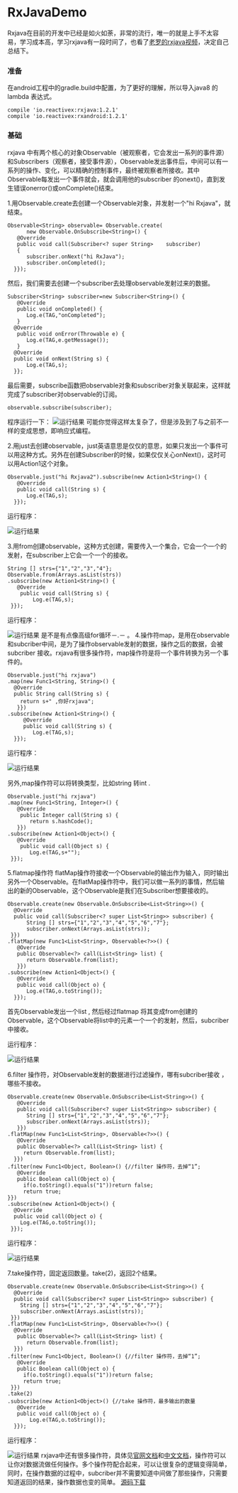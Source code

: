 # RxJavaDemo
Rxjava在目前的开发中已经是如火如荼，非常的流行，唯一的就是上手不太容易，学习成本高，学习rxjava有一段时间了，也看了[老罗的rxjava视频](http://www.apkbus.com/forum.php?mod=viewthread&tid=257703&extra=page%3D1%26filter%3Dauthor%26orderby%3Ddateline&_dsign=43e9b95f)，决定自己总结下。  
### 准备
在android工程中的gradle.build中配置，为了更好的理解，所以导入java8 的lambda 表达式。

 ```
compile 'io.reactivex:rxjava:1.2.1'
compile 'io.reactivex:rxandroid:1.2.1'
```
### 基础
 rxjava 中有两个核心的对象Observable（被观察者，它会发出一系列的事件源）和Subscribers（观察者，接受事件源），Observable发出事件后，中间可以有一系列的操作、变化，可以精确的控制事件，最终被观察者所接收。其中Observable每发出一个事件就会，就会调用他的subscriber 的onext()，直到发生错误onerror()或onComplete()结束。

1.用Observable.create去创建一个Observable对象，并发射一个"hi Rxjava"，就结束。

```
Observable<String> observable= Observable.create(
      new Observable.OnSubscribe<String>() {    
   @Override   
   public void call(Subscriber<? super String>    subscriber)
   {  
      subscriber.onNext("hi RxJava");           
      subscriber.onCompleted();   
  }});
```
然后，我们需要去创建一个subscriber去处理observable发射过来的数据。

```
Subscriber<String> subscriber=new Subscriber<String>() {
   @Override  
   public void onCompleted() {     
      Log.e(TAG,"onCompleted"); 
   }   
  @Override  
   public void onError(Throwable e) {                    
      Log.e(TAG,e.getMessage());   
   }    
  @Override
  public void onNext(String s) {     
      Log.e(TAG,s);   
  }};
```
最后需要，subscribe函数把observable对象和subscriber对象关联起来，这样就完成了subscriber对observable的订阅。

```
observable.subscribe(subscriber);
```
程序运行一下：
![运行结果](http://upload-images.jianshu.io/upload_images/2279594-47628cd15faae8fa.png?imageMogr2/auto-orient/strip%7CimageView2/2/w/1240)
可能你觉得这样太复杂了，但是涉及到了与之前不一样的变成思想，即响应式编程。

2.用just去创建observable，just英语意思是仅仅的意思，如果只发出一个事件可以用这种方式。另外在创建Subscriber的时候，如果仅仅关心onNext()，这时可以用Action1这个对象。

```
Observable.just("hi Rxjava2").subscribe(new Action1<String>() {    
   @Override 
   public void call(String s) {       
      Log.e(TAG,s);  
  }});
```
运行程序：

![运行结果](http://upload-images.jianshu.io/upload_images/2279594-ea911afc524c4f35.png?imageMogr2/auto-orient/strip%7CimageView2/2/w/1240)

3.用from创建observable，这种方式创建，需要传入一个集合，它会一个一个的发射，在subscriber上它会一个一个的接收。

```
String [] strs={"1","2","3","4"};
Observable.from(Arrays.asList(strs))
.subscribe(new Action1<String>() {   
   @Override   
    public void call(String s) {       
        Log.e(TAG,s);    
 }});
```
运行程序：

![运行结果](http://upload-images.jianshu.io/upload_images/2279594-c92425b80e17d822.png?imageMogr2/auto-orient/strip%7CimageView2/2/w/1240)
是不是有点像高级for循环－.－  。
4.操作符map，是用在observable和subcriber中间，是为了操作observable发射的数据，操作之后的数据，会被subcriber 接收。rxjava有很多操作符，map操作符是将一个事件转换为另一个事件的。

```
Observable.just("hi rxjava")
.map(new Func1<String, String>() {  
  @Override    
  public String call(String s) {    
    return s+" ,你好rxjava";   
   }})
.subscribe(new Action1<String>() {    
     @Override    
     public void call(String s) {    
        Log.e(TAG,s);   
  }});
```

运行程序：

![运行结果](http://upload-images.jianshu.io/upload_images/2279594-ffb680d3ef2f5347.png?imageMogr2/auto-orient/strip%7CimageView2/2/w/1240)

另外,map操作符可以将转换类型，比如string 转int .

```
Observable.just("hi rxjava")
.map(new Func1<String, Integer>() { 
   @Override    
    public Integer call(String s) { 
       return s.hashCode();    
   }})
.subscribe(new Action1<Object>() { 
   @Override  
    public void call(Object s) {    
       Log.e(TAG,s+"");   
 }});
```
5.flatmap操作符
flatMap操作符接收一个Observable的输出作为输入，同时输出另外一个Observable。在flatMap操作符中，我们可以做一系列的事情，然后输出的新的Observable，这个Observable是我们在Subscriber想要接收的。

```
Observable.create(new Observable.OnSubscribe<List<String>>() {    
  @Override   
  public void call(Subscriber<? super List<String>> subscriber) {           
      String [] strs={"1","2","3","4","5","6","7"};           
      subscriber.onNext(Arrays.asList(strs));   
 }})
.flatMap(new Func1<List<String>, Observable<?>>() {    
   @Override 
   public Observable<?> call(List<String> list) {     
      return Observable.from(list);  
   }})
.subscribe(new Action1<Object>() { 
   @Override   
   public void call(Object o) {  
      Log.e(TAG,o.toString());  
  }});
```
首先Observable发出一个list<String> , 然后经过flatmap 将其变成from创建的Observable，这个Observable将list中的元素一个一个的发射，然后，subcriber 中接收。

运行程序：

![运行结果](http://upload-images.jianshu.io/upload_images/2279594-1ab20874bc9d5feb.png?imageMogr2/auto-orient/strip%7CimageView2/2/w/1240)

6.filter 操作符，对Observable发射的数据进行过滤操作，哪有subcriber接收 ，哪些不接收。

```
Observable.create(new Observable.OnSubscribe<List<String>>() {    
   @Override 
   public void call(Subscriber<? super List<String>> subscriber) {        
      String [] strs={"1","2","3","4","5","6","7"};          
      subscriber.onNext(Arrays.asList(strs));   
   }})
.flatMap(new Func1<List<String>, Observable<?>>() {    
   @Override 
   public Observable<?> call(List<String> list) {   
     return Observable.from(list);  
  }})
.filter(new Func1<Object, Boolean>() {//filter 操作符，去掉“1”;    
   @Override 
   public Boolean call(Object o) {        
     if(o.toString().equals("1"))return false;   
     return true;    
}})
.subscribe(new Action1<Object>() {
  @Override    
  public void call(Object o) {        
    Log.e(TAG,o.toString()); 
 }});
```
运行程序：

![运行结果](http://upload-images.jianshu.io/upload_images/2279594-485551ccdee1c0ca.png?imageMogr2/auto-orient/strip%7CimageView2/2/w/1240)

7.take操作符，固定返回数量。take(2)，返回2个结果。

```
Observable.create(new Observable.OnSubscribe<List<String>>() {    
  @Override  
  public void call(Subscriber<? super List<String>> subscriber) {        
    String [] strs={"1","2","3","4","5","6","7"};        
    subscriber.onNext(Arrays.asList(strs));    
 }})
.flatMap(new Func1<List<String>, Observable<?>>() {    
  @Override   
   public Observable<?> call(List<String> list) {  
      return Observable.from(list);  
  }})
.filter(new Func1<Object, Boolean>() {//filter 操作符，去掉“1”;    
   @Override   
   public Boolean call(Object o) {        
     if(o.toString().equals("1"))return false;     
     return true;    
 }})
.take(2)
.subscribe(new Action1<Object>() {//take 操作符，最多输出的数量    
   @Override  
   public void call(Object o) {     
       Log.e(TAG,o.toString());  
  }});
```
运行程序：

![运行结果](http://upload-images.jianshu.io/upload_images/2279594-2f265edfc90d5640.png?imageMogr2/auto-orient/strip%7CimageView2/2/w/1240)
rxjava中还有很多操作符，具体见[官网文档](http://reactivex.io/RxJava/javadoc/)和[中文文档](https://mcxiaoke.gitbooks.io/rxdocs/content/)，操作符可以让你对数据流做任何操作。多个操作符配合起来，可以让很复杂的逻辑变得简单，同时，在操作数据的过程中，subcriber并不需要知道中间做了那些操作，只需要知道返回的结果，操作数据也变的简单。
[源码下载](https://github.com/forezp/RxJavaDemo)
